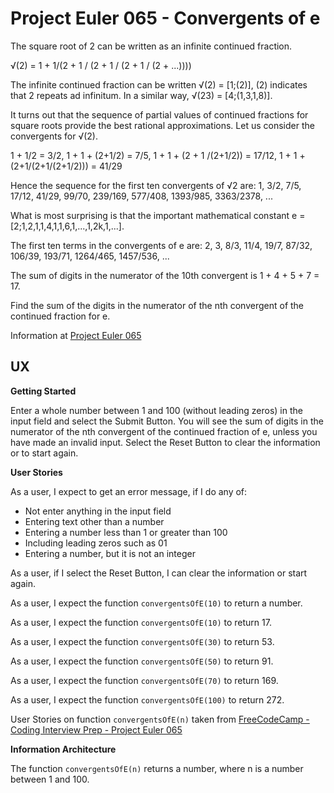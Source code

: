 # Project Euler 065 - Convergents of e

The square root of 2 can be written as an infinite continued fraction.

&radic;(2) = 1 + 1/(2 + 1 / (2 + 1 / (2 + 1 / (2 + ...))))

The infinite continued fraction can be written &radic;(2) = [1;(2)], (2) indicates
that 2 repeats ad infinitum.  In a similar way, &radic;(23) = [4;(1,3,1,8)].

It turns out that the sequence of partial values of continued fractions for square roots provide the best rational approximations.  Let us consider the convergents for &radic;(2).

1 + 1/2 = 3/2, 1 + 1 + (2+1/2) = 7/5, 1 + 1 + (2 + 1 /(2+1/2)) = 17/12, 1 + 1 + (2+1/(2+1/(2+1/2))) = 41/29

Hence the sequence for the first ten convergents of &radic;2 are:
1, 3/2, 7/5, 17/12, 41/29, 99/70, 239/169, 577/408, 1393/985, 3363/2378, ...

What is most surprising is that the important mathematical constant
e = [2;1,2,1,1,4,1,1,6,1,...,1,2k,1,...].

The first ten terms in the convergents of e are:
2, 3, 8/3, 11/4, 19/7, 87/32, 106/39, 193/71, 1264/465, 1457/536, ...

The sum of digits in the numerator of the 10th convergent is 1 + 4 + 5 + 7 = 17.

Find the sum of the digits in the numerator of the nth convergent of the continued fraction for e.

Information at [Project Euler 065](https://projecteuler.net/problem=65)

## UX

**Getting Started**

Enter a whole number between 1 and 100 (without leading zeros) in the input field and select the Submit Button.  You will see the sum of digits in the numerator of the nth convergent of the continued fraction of e, unless you have made an invalid input.  Select the Reset Button to clear the information or to start again.

**User Stories**

As a user, I expect to get an error message, if I do any of:

- Not enter anything in the input field
- Entering text other than a number
- Entering a number less than 1 or greater than 100
- Including leading zeros such as 01
- Entering a number, but it is not an integer

As a user, if I select the Reset Button, I can clear the information or start again.

As a user, I expect the function `convergentsOfE(10)` to return a number.

As a user, I expect the function `convergentsOfE(10)` to return 17.

As a user, I expect the function `convergentsOfE(30)` to return 53.

As a user, I expect the function `convergentsOfE(50)` to return 91.

As a user, I expect the function `convergentsOfE(70)` to return 169.

As a user, I expect the function `convergentsOfE(100)` to return 272.

User Stories on function `convergentsOfE(n)` taken from [FreeCodeCamp - Coding Interview Prep - Project Euler 065](https://www.freecodecamp.org/learn/coding-interview-prep/project-euler/problem-65-convergents-of-e)

**Information Architecture**

The function `convergentsOfE(n)` returns a number, where n is a number between 1 and 100.